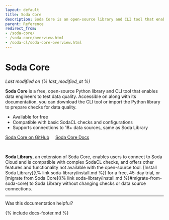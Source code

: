 ```yaml
---
layout: default
title: Soda Core
description: Soda Core is an open-source library and CLI tool that enables you to use the Soda Checks Language to turn user-defined input into SQL queries.
parent: Reference
redirect_from: 
- /soda-core/
- /soda-core/overview.html
- /soda-cl/soda-core-overview.html
---
```


# Soda Core
<!--Linked to UI, access Shlink-->
*Last modified on {% last_modified_at %}*

**Soda Core** is a free, open-source Python library and CLI tool that enables data engineers to test data quality. Accessible on along with its documentation, you can download the CLI tool or import the Python library to prepare checks for data quality. 

* Available for free
* Compatible with basic SodaCL checks and configurations
* Supports connections to 18+ data sources, same as Soda Library

<a href="https://github.com/sodadata/soda-core" target="_blank" class="signup-button">Soda Core on GitHub</a> &nbsp;&nbsp;&nbsp; <a href="https://github.com/sodadata/soda-core/blob/main/docs/overview-main.md" target="_blank" class="signup-button">Soda Core Docs</a>

<br />

**Soda Library**, an extension of Soda Core, enables users to connect to Soda Cloud and is compatible with complex SodaCL checks, and offers other features and functionality not available with the open-source tool. [Install Soda Library]({% link soda-library/install.md %}) for a free, 45-day trial, or [migrate from Soda Core]({% link soda-library/install.md %}#migrate-from-soda-core) to Soda Library without changing checks or data source connections.

<!-- 
![done](/assets/images/done.png){:width="20px"} Supported<br />
![almost-done](/assets/images/almost-done.png){:width="20px"} Deprecating soon

| Feature or functionality | Soda Core OSS | Soda Library |
| ----------------------- | :-----------: | :----------: |
|Available for free, forever | ![done](/assets/images/done.png){:width="20px"} |  |
|Available for free for a 45-day free trial |  | ![done](/assets/images/done.png){:width="20px"}|
|Connect to Soda Cloud | ![almost-done](/assets/images/almost-done.png){:width="20px"} | ![done](/assets/images/done.png){:width="20px"} |
|Compatible with basic SodaCL checks and configurations | ![done](/assets/images/done.png){:width="20px"} | ![done](/assets/images/done.png){:width="20px"} |
|Supports Cloud Metric Store for historic metrics | ![almost-done](/assets/images/almost-done.png){:width="20px"} | ![done](/assets/images/done.png){:width="20px"} |
|Set alert notifications | ![almost-done](/assets/images/almost-done.png){:width="20px"} | ![done](/assets/images/done.png){:width="20px"} |
|Define check attributes | ![almost-done](/assets/images/almost-done.png){:width="20px"} | ![done](/assets/images/done.png){:width="20px"} |
|Profile data | ![almost-done](/assets/images/almost-done.png){:width="20px"} | ![done](/assets/images/done.png){:width="20px"} |
|Add automated monitoring checks | ![almost-done](/assets/images/almost-done.png){:width="20px"} | ![done](/assets/images/done.png){:width="20px"} |
|Use anomaly detection and schema evolution checks | ![almost-done](/assets/images/almost-done.png){:width="20px"} | ![done](/assets/images/done.png){:width="20px"} |
|Use change-over-time checks for relative measurements | ![almost-done](/assets/images/almost-done.png){:width="20px"} | ![done](/assets/images/done.png){:width="20px"} |
|Requires a Soda Cloud connection via API keys to validate licensing or trial status and run scans. |  | ![done](/assets/images/done.png){:width="20px"} |
|Compatible with Check Suggestions |  | ![done](/assets/images/done.png){:width="20px"} |
|Use Check Templates |  | ![done](/assets/images/done.png){:width="20px"} |
|Use Group By + Group Evolution checks |  | ![done](/assets/images/done.png){:width="20px"} |
|Access extensive documentation on docs.soda.io |  | ![done](/assets/images/done.png){:width="20px"} |
-->

---

Was this documentation helpful?

<!-- LikeBtn.com BEGIN -->
<span class="likebtn-wrapper" data-theme="tick" data-i18n_like="Yes" data-ef_voting="grow" data-show_dislike_label="true" data-counter_zero_show="true" data-i18n_dislike="No"></span>
<script>(function(d,e,s){if(d.getElementById("likebtn_wjs"))return;a=d.createElement(e);m=d.getElementsByTagName(e)[0];a.async=1;a.id="likebtn_wjs";a.src=s;m.parentNode.insertBefore(a, m)})(document,"script","//w.likebtn.com/js/w/widget.js");</script>
<!-- LikeBtn.com END -->

{% include docs-footer.md %}

